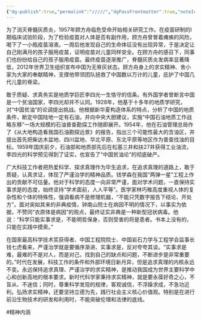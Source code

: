```yaml
---
{"dg-publish":true,"permalink":"/////","dgPassFrontmatter":true,"noteIcon":"","created":"2024-06-12T14:57:26.038+08:00","updated":"2024-06-14T22:31:55.912+08:00"}
---
```



为了消灭脊髓灰质炎，1957年顾方舟临危受命开始相关研究工作。在疫苗研制的Ⅰ期临床试验阶段，为了检验疫苗对人体是否有副作用，顾方舟曾冒着瘫痪的风险，喝下了一小瓶疫苗溶液。一周后他发现自己的生命体征没有出现异常，于是决定让自己刚满月的孩子服用疫苗，证明疫苗对儿童同样安全。在顾方舟的感召下，同事们也纷纷给自己的孩子服用疫苗。最终疫苗逐渐推广，脊髓灰质炎发病率显著降低，2012年世界卫生组织宣布中国为无脊灰状态。顾方舟身上的求实精神、舍小家为大家的奉献精神，支撑他带领团队拯救了中国数以万计的儿童，庇护了中国几代儿童的脊梁。

敢于质疑、求真务实是地质学巨匠李四光一生恪守的信条。有外国学者曾断言中国是一个贫油国家，李四光却并不认同。1928年，他基于十多年的地质学研究，对“中国贫油”的论调提出挑战。他根据新华夏构造体系的特点，分析了中国的地质条件，断定中国陆地一定有石油，并向中央大胆建议，实施“中国石油地质工作战略东移”一场大规模的石油普查勘探工作随即展开。1954年，他在石油管理总局作了《从大地构造看我国石油勘探远景》的报告，指出三个可能性最大的含油区，并提出首先把柴达木盆地、四川盆地、华北平原、东北平原等地区作为普查找油的目标。1959年国庆前夕，石油部和地质部先后在松基三井和扶27井获得工业油流，李四光的科学预见得到了证实，也宣告了“中国贫油论”的彻底破产。

广大科技工作者把热爱科学、探求真理作为毕生追求，在追求真理的道路上，敢于质疑，认真求证，体现了严谨治学的精神品质。钱学森在我国“两弹一星”工程上作出的贡献不可估量。他对于科学的态度一向非常严谨，面对学术问题，一直保持实事求是的态度，始终坚持“学术面前，人人平等”。医学家林巧稚高度重视人体的复杂性和个体的特殊性，强调看病不是修理机器，“不能只凭数字报告下结论、开处方”。面对突如其来的非典疫情，钟南山院士在病因不明的情况下，以事实为依据，不赞同“衣原体是病因”的观点，最终证实非典是一种新型冠状病毒。他说：“科学只能实事求是，不能明哲保身，否则受害的将是患者。书本上没有的，只能在实践中摸索。”

在国家最高科学技术奖获得者、中国工程院院士、中国岩石力学与工程学会监事长钱七虎看来，严谨治学就是要循序渐进、实事求是，反对夸夸其谈。“实事求是难，最难的不是对人，而是对己，找到自己的缺点和问题，不断进步是非常重要的。”时代在发展，科技工作的条件和外部环境日新月异，但是追求真理的内核永远不变。永远保持追求真理、严谨治学的求实精神，是推动我国成为世界主要科学中心和创新高地的根本要求。新时代科学家秉持求实精神，就是要永葆好奇之心，不盲从、不迷信；同时，尊重科学发现的规律，客观诚信，不浮躁求成，不急功近利。弘扬求实精神，还要坚持立德为先，践行社会主义核心价值观。特别是在进行前沿生物技术的研发和利用时，不能突破伦理和法律的底线。

#精神内涵